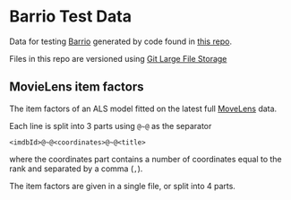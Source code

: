 # Barrio Test Data

Data for testing [Barrio](https://github.com/codiply/barrio) generated by code found in [this repo](https://github.com/codiply/barrio-test-data-generator).

Files in this repo are versioned using [Git Large File Storage](https://git-lfs.github.com/)

## MovieLens item factors

The item factors of an ALS model fitted on the latest full [MoveLens](https://movielens.org/) data.

Each line is split into 3 parts using `@~@` as the separator

    <imdbId>@~@<coordinates>@~@<title>
    
where the coordinates part contains a number of coordinates equal to the rank and separated by a comma (`,`).

The item factors are given in a single file, or split into 4 parts. 